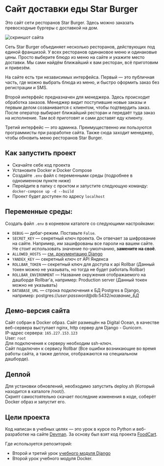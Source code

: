 # Сайт доставки еды Star Burger

Это сайт сети ресторанов Star Burger. Здесь можно заказать превосходные бургеры с доставкой на дом.

![скриншот сайта](https://dvmn.org/filer/canonical/1594651635/686/)


Сеть Star Burger объединяет несколько ресторанов, действующих под единой франшизой. У всех ресторанов одинаковое меню и одинаковые цены. Просто выберите блюдо из меню на сайте и укажите место доставки. Мы сами найдём ближайший к вам ресторан, всё приготовим и привезём.

На сайте есть три независимых интерфейса. Первый — это публичная часть, где можно выбрать блюда из меню, и быстро оформить заказ без регистрации и SMS.

Второй интерфейс предназначен для менеджера. Здесь происходит обработка заказов. Менеджер видит поступившие новые заказы и первым делом созванивается с клиентом, чтобы подтвердить заказ. После оператор выбирает ближайший ресторан и передаёт туда заказ на исполнение. Там всё приготовят и сами доставят еду клиенту.

Третий интерфейс — это админка. Преимущественно им пользуются программисты при разработке сайта. Также сюда заходит менеджер, чтобы обновить меню ресторанов Star Burger.

## Как запустить проект
- Скачайте себе код проекта  
- Установите Docker и Docker Compose
- Создайте ```.env``` файл с переменными среды (подробнее в одноименном пункте ниже)    
- Перейдите в папку с проктом и запустите следующую команду: ```docker-compose up -d --build```
- Проект будет доступен по адресу ```localhost```

## Переменные среды:  

Создать файл `.env` в корневом каталоге со следующими настройками:
- `DEBUG` — дебаг-режим. Поставьте `False`.
- `SECRET_KEY` — секретный ключ проекта. Он отвечает за шифрование на сайте. Например, им зашифрованы все пароли на вашем сайте. Не стоит использовать значение по-умолчанию, **замените на своё**.
- `ALLOWED_HOSTS` — [см. документацию Django](https://docs.djangoproject.com/en/3.1/ref/settings/#allowed-hosts)
- `YANDEX_KEY` — секретный ключ от API Яндекса
- `ROLLBAR_TOKEN` — секретный ключ для доступа к api Rollbar (Данный токен можно не указывать, но тогда не будет работать Rollbar)
- `ROLLBAR_ENVIRONMENT` — Название окружения отображаемого на дашборде Rollbar'а, например: Production server (Данный токен можно не указывать)
- `DATABASE_URL` — строка подключения к БД Postgres в Django, например: postgres://*user*:*password*@db:5432/*название_БД*

## Демо-версия сайта
Сайт собран в Docker образ.
Сайт размещён на Digital Ocean, в качестве веб-сервера выступает nginx, http сервер для Django - Gunicorn.  
IP-адрес сервера: `165.227.153.123`  
User: `root`  
Для подключения к серверу необходим ssh-ключ.  
Сайт подключен к сервису Rollbar (Все ошибки возникающие во время работы сайта, а также деплои, отображаются на специальном дашборде).  


## Деплой
Для установки обновлений, необходимо запустить deploy.sh (Который назодится в каталоге /root/).  
Скрипт самостоятельно скачает последние изменения в коде, соберёт Docker образ и запустит его.

## Цели проекта

Код написан в учебных целях — это урок в курсе по Python и веб-разработке на сайте [Devman](https://dvmn.org). За основу был взят код проекта [FoodCart](https://github.com/Saibharath79/FoodCart).

Где используется репозиторий:

- Второй и третий урок [учебного модуля Django](https://dvmn.org/modules/django/)
- Второй урок учебного модуля Docker.
